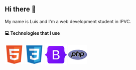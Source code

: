 ## Hi there 👋
My name is Luis and I'm a web development student in IPVC.

#### 💻 Technologies that I use
<div style="display: inline_block">
  <img align="center" alt="Luis-HTML" height="60" src="https://raw.githubusercontent.com/devicons/devicon/master/icons/html5/html5-original.svg">
  <img align="center" alt="Luis-CSS" height="60" src="https://raw.githubusercontent.com/devicons/devicon/master/icons/css3/css3-original.svg">
  <img align="center" alt="Luis-BootStrap" height="70" src="https://raw.githubusercontent.com/devicons/devicon/master/icons/bootstrap/bootstrap-original.svg">
  <img align="center" alt="Luis-CSS" height="60" src="https://raw.githubusercontent.com/devicons/devicon/master/icons/php/php-original.svg">
</div>
